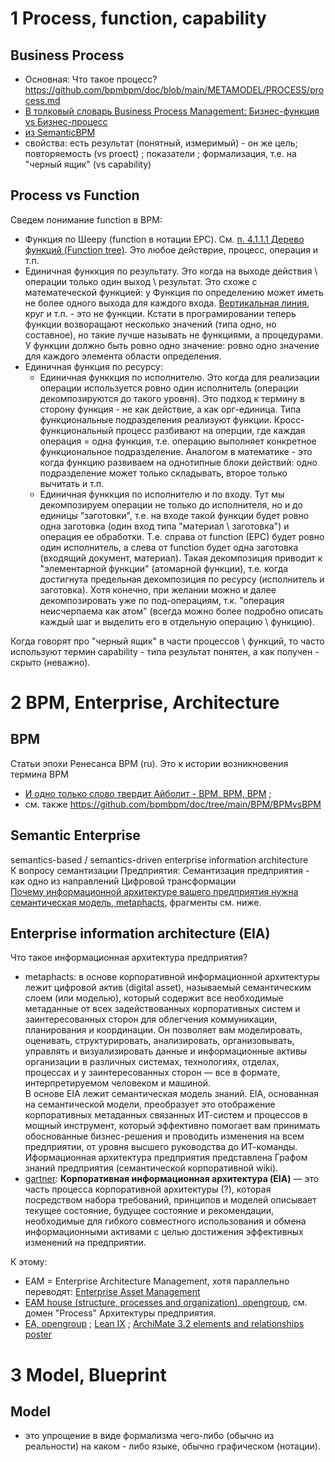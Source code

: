 # 1 Process, function, capability
## Business Process
- Основная: Что такое процесс? https://github.com/bpmbpm/doc/blob/main/METAMODEL/PROCESS/process.md
- [В толковый словарь Business Process Management: Бизнес-функция vs Бизнес-процесс](https://habr.com/ru/articles/763910/)
- [из SemanticBPM](https://github.com/bpmbpm/SemanticBPM/wiki/%D0%9E%D0%B1%D1%81%D1%83%D0%B6%D0%B4%D0%B5%D0%BD%D0%B8%D1%8F-%D1%82%D0%B5%D1%80%D0%BC%D0%B8%D0%BD%D0%BE%D0%B2#12-upd1-bpmbpm)
- свойства: есть результат (понятный, измеримый) - он же цель; повторяемость (vs proect) ; показатели ; формализация, т.е. на "черный ящик" (vs capability)   

## Process vs Function
Сведем понимание function в BPM:
- Функция по Шееру (function в нотации EPC). См. [п. 4.1.1.1 Дерево функций (Function tree)](https://github.com/bpmbpm/doc/blob/main/METAMODEL/PROCESS/process.md#1-%D0%BF%D1%80%D0%BE%D1%86%D0%B5%D1%81%D1%81--%D1%84%D1%83%D0%BD%D0%BA%D1%86%D0%B8%D1%8F--%D0%BE%D0%BF%D0%B5%D1%80%D0%B0%D1%86%D0%B8%D1%8F). Это любое действрие, процесс, операция и т.п.
- Единичная функкция по результату. Это когда на выходе действия \ операции только один выход \ результат. Это схоже с математеческой функцией: у Функция по определению может иметь не более одного выхода для каждого входа. [Вертикальная линия](https://www.reddit.com/r/math/comments/2ecze8/is_a_vertical_line_technically_a_function/?tl=ru), круг и т.п. - это не функции. Кстати в програмировании теперь функции возворащают несколько значений (типа одно, но составное), но такие лучше называть не функциями, а процедурами. У функции должно быть ровно одно значение: ровно одно значение для каждого элемента области определения. 
- Единичная функция по ресурсу:
  - Единичная функкция по исполнителю. Это когда для реализации операции используется ровно один исполнитель (операции декомпозируются до такого уровня). Это подход к термину в сторону функция - не как действие, а как орг-единица. Типа функциональные подразделения реализуют функции. Кросс- функциональный процесс разбивают на оперции, где каждая операция = одна функция, т.е. операцию выполняет конкретное функциональное подразделение. Аналогом в математике - это когда функцию развиваем на однотипные блоки действий: одно подразделение может только складывать, второе только вычитать и т.п.     
  - Единичная функкция по исполнителю и по входу. Тут мы декомпозируем операции не только до исполнителя, но и до единицы "заготовки", т.е. на входе такой функции будет ровно одна заготовка (один вход типа "материал \ заготовка") и операция ее обработки. Т.е. справа от function (EPC) будет ровно один исполнитель, а слева от function будет одна заготовка (входящий документ, материал). Такая декомпозиция приводит к "элементарной функции" (атомарной функции), т.е. когда достигнута предельная декомпозиция по ресурсу (исполнитель и заготовка). Хотя конечно, при желании можно и далее декомпозировать уже по под-операциям, т.к. "операция неисчерпаема как атом" (всегда можно более подробно описать каждый шаг и выделить его в отдельную операцию \ функцию).   

Когда говорят про "черный ящик" в части процессов \ функций, то часто используют термин capability - типа результат понятен, а как получен - скрыто (неважно).

# 2 BPM, Enterprise, Architecture
## BPM 
Статьи эпохи Ренесанса BPM (ru). Это к истории возникновения термина BPM  
- [И одно только слово твердит Айболит - BPM, BPM, BPM](https://www.itweek.ru/themes/detail.php?ID=71243) ;
- см. также https://github.com/bpmbpm/doc/tree/main/BPM/BPMvsBPM

## Semantic Enterprise
semantics-based / semantics-driven enterprise information architecture  
К вопросу семантизации Предприятия: Семантизация предприятия - как одно из направлений Цифровой трансформации  
[Почему информационной архитектуре вашего предприятия нужна семантическая модель, metaphacts](https://blog.metaphacts.com/how-a-semantic-model-can-elevate-your-enterprise-information-architecture), фрагменты см. ниже.

## Enterprise information architecture (EIA)
Что такое информационная архитектура предприятия? 
- metaphacts: в основе корпоративной информационной архитектуры лежит цифровой актив (digital asset), называемый семантическим слоем (или моделью), который содержит все необходимые метаданные от всех задействованных корпоративных систем и заинтересованных сторон для облегчения коммуникации, планирования и координации. Он позволяет вам моделировать, оценивать, структурировать, анализировать, организовывать, управлять и визуализировать данные и информационные активы организации в различных системах, технологиях, отделах, процессах и у заинтересованных сторон — все в формате, интерпретируемом человеком и машиной.  
В основе EIA лежит семантическая модель знаний. EIA, основанная на семантической модели, преобразует это отображение корпоративных метаданных связанных ИТ-систем и процессов в мощный инструмент, который эффективно помогает вам принимать обоснованные бизнес-решения и проводить изменения на всем предприятии, от уровня высшего руководства до ИТ-команды.  
Иформационная архитектура предприятия представлена Графом знаний предприятия (семантической корпоративной wiki).  
- [gartner](https://www.gartner.com/en/information-technology/glossary/enterprise-information-architecture#:~:text=Enterprise%20information%20architecture%20(EIA)%20is,to%20achieve%20effective%20enterprise%20change.):
**Корпоративная информационная архитектура (EIA)** — это часть процесса корпоративной архитектуры (?), которая посредством набора требований, принципов и моделей описывает текущее состояние, будущее состояние и рекомендации, необходимые для гибкого совместного использования и обмена информационными активами с целью достижения эффективных изменений на предприятии.

К этому:
- EAM = Enterprise Architecture Management, хотя параллельно переводят: [Enterprise Asset Management](https://www.tadviser.ru/index.php/%D0%A1%D1%82%D0%B0%D1%82%D1%8C%D1%8F:EAM-c%D0%B8%D1%81%D1%82%D0%B5%D0%BC%D0%B0)  
- [EAM house (structure, processes and organization), opengroup](https://www.opengroup.org/architecture/0404brus/presents/niemann/og_team02.pdf), см. домен "Process" Архитектуры предприятия.   
- [EA, opengroup](https://www.opengroup.org/architecture-forum) ; [Lean IX](https://www.leanix.net/en/wiki/ea/enterprise-architecture) ; [ArchiMate 3.2 elements and relationships poster](https://bizzdesign.com/wiki/eam/what-is-enterprise-architecture-management/)

# 3 Model, Blueprint 
## Model
- это упрощение в виде формализма чего-либо (обычно из реальности) на каком - либо языке, обычно графическом (нотации).
